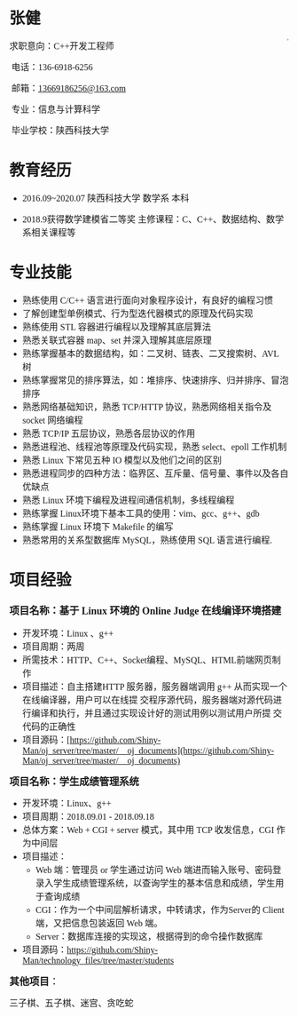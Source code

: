 # <font face="黑体" >张健</font>
<img align="right" src="pics/68b375076203acdb.jpg" style="zoom:18%">
<font face="微软雅黑" size=3>求职意向：C++开发工程师</font>

​	<font face="微软雅黑" size=3 >电话：136-6918-6256</font>

​	<font face="微软雅黑" size=3>邮箱：13669186256@163.com</font>

​	<font face="微软雅黑" size=3>专业：信息与计算科学</font>

​	<font face="微软雅黑" size=3>毕业学校：陕西科技大学</font>

# <font face="黑体" >教育经历</font>

- <font face="微软雅黑" size=3>2016.09~2020.07 	陕西科技大学 	数学系 	本科</font> 

- <font face="微软雅黑" size=3>2018.9获得数学建模省二等奖 主修课程：C、C++、数据结构、数学系相关课程等</font>

# <font face="黑体" >专业技能</font>

- <font face="微软雅黑" size=3>熟练使用 C/C++ 语言进行面向对象程序设计，有良好的编程习惯 </font>
- <font face="微软雅黑" size=3>了解创建型单例模式、行为型迭代器模式的原理及代码实现 </font>
- <font face="微软雅黑" size=3>熟练使用 STL 容器进行编程以及理解其底层算法 </font>
- <font face="微软雅黑" size=3>熟悉关联式容器 map、set 并深入理解其底层原理 </font>
- <font face="微软雅黑" size=3>熟练掌握基本的数据结构，如：二叉树、链表、二叉搜索树、AVL 树 </font>
- <font face="微软雅黑" size=3>熟练掌握常见的排序算法，如：堆排序、快速排序、归并排序、冒泡排序 </font>
- <font face="微软雅黑" size=3>熟悉网络基础知识，熟悉 TCP/HTTP 协议，熟悉网络相关指令及 socket 网络编程 </font>
- <font face="微软雅黑" size=3>熟悉 TCP/IP 五层协议，熟悉各层协议的作用 </font>
- <font face="微软雅黑" size=3>熟悉进程池、线程池等原理及代码实现，熟悉 select、epoll 工作机制</font> 
- <font face="微软雅黑" size=3>熟悉 Linux 下常见五种 IO 模型以及他们之间的区别 </font>
- <font face="微软雅黑" size=3>熟悉进程同步的四种方法：临界区、互斥量、信号量、事件以及各自优缺点</font> 
- <font face="微软雅黑" size=3>熟悉 Linux 环境下编程及进程间通信机制，多线程编程 </font>
- <font face="微软雅黑" size=3>熟练掌握 Linux环境下基本工具的使用：vim、gcc、g++、gdb</font> 
- <font face="微软雅黑" size=3>熟练掌握 Linux 环境下 Makefile 的编写 </font>
- <font face="微软雅黑" size=3>熟悉常用的关系型数据库 MySQL，熟练使用 SQL 语言进行编程.</font>

# <font face="黑体" >项目经验</font>



### <font face="微软雅黑" size=4>项目名称：**基于 Linux 环境的 Online Judge 在线编译环境搭建**</font>

- <font face="微软雅黑" size=3>开发环境：Linux 、g++</font>
- <font face="微软雅黑" size=3>项目周期：两周 </font>
- <font face="微软雅黑" size=3>所需技术：HTTP、C++、Socket编程、MySQL、HTML前端网页制作 </font>
- <font face="微软雅黑" size=3>项目描述：自主搭建HTTP 服务器，服务器端调用 g++ 从而实现一个在线编译器，用户可以在线提 交程序源代码，服务器端对源代码进行编译和执行，并且通过实现设计好的测试用例以测试用户所提 交代码的正确性 </font>
- <font face="微软雅黑" size=3>项目源码：[https://github.com/Shiny-Man/oj_server/tree/master/__oj_documents](https://github.com/Shiny-Man/oj_server/tree/master/__oj_documents)</font>



<font face="微软雅黑" size=4>**项目名称：学生成绩管理系统**</font>

- <font face="微软雅黑" size=3>开发环境：Linux、g++</font>
- <font face="微软雅黑" size=3>项目周期：2018.09.01 - 2018.09.18</font>
- <font face="微软雅黑" size=3>总体方案：Web + CGI + server 模式，其中用 TCP 收发信息，CGI 作为中间层</font>
- <font face="微软雅黑" size=3>项目描述：</font>
  - <font face="微软雅黑" size=3>Web 端：管理员 or 学生通过访问 Web 端进而输入账号、密码登录入学生成绩管理系统，以查询学生的基本信息和成绩，学生用于查询成绩</font>
  - <font face="微软雅黑" size=3>CGI：作为一个中间层解析请求，中转请求，作为Server的 Client 端，又把信息包装返回 Web 端。</font>
  - <font face="微软雅黑" size=3>Server：数据库连接的实现这，根据得到的命令操作数据库</font>
- <font face="微软雅黑" size=3>项目源码：https://github.com/Shiny-Man/technology_files/tree/master/students</font>

<font face="微软雅黑" size=4>**其他项目**：</font>

<font face="微软雅黑" size=3>三子棋、五子棋、迷宫、贪吃蛇</font>